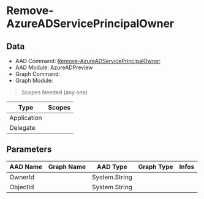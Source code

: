 # Remove-AzureADServicePrincipalOwner

> 

## Data

+ AAD Command: [Remove-AzureADServicePrincipalOwner](https://docs.microsoft.com/en-us/powershell/module/AzureADPreview/Remove-AzureADServicePrincipalOwner)
+ AAD Module: AzureADPreview
+ Graph Command: [](https://docs.microsoft.com/en-us/powershell/module//)
+ Graph Module: 

> Scopes Needed (any one)

|Type|Scopes|
|---|---|
|Application||
|Delegate||

## Parameters

|AAD Name|Graph Name|AAD Type|Graph Type|Infos|
|---|---|---|---|---|
|OwnerId||System.String|||
|ObjectId||System.String|||

